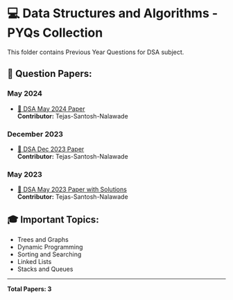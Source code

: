 # 💻 Data Structures and Algorithms - PYQs Collection

This folder contains Previous Year Questions for DSA subject.

## 📝 Question Papers:

### May 2024
- [📄 DSA May 2024 Paper](https://drive.google.com/sample-pyq-1)  
  **Contributor:** Tejas-Santosh-Nalawade

### December 2023
- [📄 DSA Dec 2023 Paper](https://drive.google.com/sample-pyq-2)  
  **Contributor:** Tejas-Santosh-Nalawade

### May 2023
- [📄 DSA May 2023 Paper with Solutions](https://drive.google.com/sample-pyq-3)  
  **Contributor:** Tejas-Santosh-Nalawade

## 🎓 Important Topics:
- Trees and Graphs
- Dynamic Programming
- Sorting and Searching
- Linked Lists
- Stacks and Queues

---

**Total Papers: 3**
